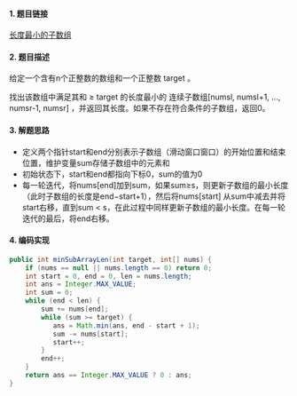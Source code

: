 

#### 1. 题目链接
[长度最小的子数组](https://leetcode-cn.com/problems/minimum-size-subarray-sum/)

#### 2. 题目描述
给定一个含有n个正整数的数组和一个正整数 target 。

找出该数组中满足其和 ≥ target 的长度最小的 连续子数组[numsl, numsl+1, ..., numsr-1, numsr] ，并返回其长度。如果不存在符合条件的子数组，返回0。

#### 3. 解题思路

* 定义两个指针start和end分别表示子数组（滑动窗口窗口）的开始位置和结束位置，维护变量sum存储子数组中的元素和
* 初始状态下，start和end都指向下标0，sum的值为0
* 每一轮迭代，将nums[end]加到sum，如果sum≥s，则更新子数组的最小长度（此时子数组的长度是end−start+1），然后将nums[start] 从sum中减去并将start右移，直到sum < s，在此过程中同样更新子数组的最小长度。在每一轮迭代的最后，将end右移。

#### 4. 编码实现
``` java
public int minSubArrayLen(int target, int[] nums) {
    if (nums == null || nums.length == 0) return 0;
    int start = 0, end = 0, len = nums.length;
    int ans = Integer.MAX_VALUE;
    int sum = 0;
    while (end < len) {
        sum += nums[end];
        while (sum >= target) {
           ans = Math.min(ans, end - start + 1);
           sum -= nums[start];
           start++;
        }
        end++;
    } 
    return ans == Integer.MAX_VALUE ? 0 : ans;
}
```
